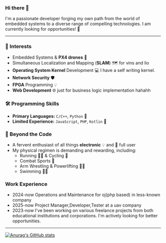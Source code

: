 ### Hi there 👋

I'm a passionate developer forging my own path from the world of embedded systems to a diverse range of compelling technologies. I am currently looking for opportunities! 🚀

---

### 🔭 Interests
- Embedded Systems & **PX4 drones** 🚁
- Simultaneous Localization and Mapping (**SLAM**) 🗺️ for vins and lio
- **Operating System Kernel** Development 💻  I have a self writing kernel.
- **Network Security** 🛡️
- **FPGA** Programming 💡
- **Web Development** 🌐 just for business logic implementation hahahh

### 🛠️ Programming Skills
- **Primary Languages:** `C/C++`, `Python` 🐍
- **Limited Experience:** `JavaScript`, `PHP`, `Kotlin` 📱

### 💪 Beyond the Code
- A fervent enthusiast of all things **electronic** 💡 and  full user
- My physical regimen is demanding and rewarding, including:
  - Running 🏃‍♂️ & Cycling 🚴
  - Combat Sports 🥊
  - Arm Wrestling & Powerlifting 🏋️‍♂️
  - Swimming 🏊‍♂️

### Work Experience
- 2024-now Operations and Maintenance for oj(php based) in less-known company
- 2025-now Project Manager,Developer,Tester at a uav company
- 2023-now I've been working on various freelance projects from both educational institutions and corporations.
  I'm actively looking for better opportunities.
---
[![Anurag's GitHub stats](https://github-readme-stats.vercel.app/api?username=zsyeh&show_icons=true&theme=radical)](https://github.com/anuraghazra/github-readme-stats)
